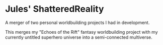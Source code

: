 # Jules' ShatteredReality
A merger of two personal worldbuilding projects I had in development.

This merges my "Echoes of the Rift" fantasy worldbuilding project with my currently untitled superhero universe into a semi-connected multiverse.